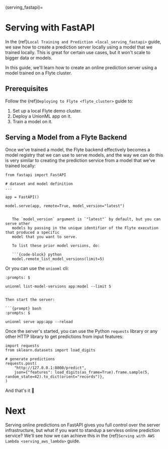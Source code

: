 (serving_fastapi)=

# Serving with FastAPI

In the {ref}`Local Training and Prediction <local_serving_fastapi>` guide, we saw how to
create a prediction server locally using a model that we trained locally. This is great
for certain use cases, but it won't scale to bigger data or models.

In this guide, we'll learn how to create an online prediction server using a model
trained on a Flyte cluster.

## Prerequisites

Follow the {ref}`Deploying to Flyte <flyte_cluster>` guide to:

1. Set up a local Flyte demo cluster.
2. Deploy a UnionML app on it.
3. Train a model on it.

## Serving a Model from a Flyte Backend

Once we've trained a model, the Flyte backend effectively becomes a model registry that
we can use to serve models, and the way we can do this is very similar to creating the
prediction service from a model that we've trained locally:

```{code-block} python
from fastapi import FastAPI

# dataset and model definition
...

app = FastAPI()

model.serve(app, remote=True, model_version="latest")
```

```{important}

   The `model_version` argument is `"latest"` by default, but you can serve other
   models by passing in the unique identifier of the Flyte execution that produced a specific
   model that you want to serve.

   To list these prior model versions, do:

   ```{code-block} python
   model.remote_list_model_versions(limit=5)
   ```

   Or you can use the `unionml` cli:

   ```{prompt} bash
   :prompts: $

   unionml list-model-versions app:model --limit 5
   ```

```

Then start the server:

```{prompt} bash
:prompts: $

unionml serve app:app --reload
```

Once the server's started, you can use the Python `requests` library or any other HTTP library
to get predictions from input features:

```{code-block} python
import requests
from sklearn.datasets import load_digits

# generate predictions
requests.post(
    "http://127.0.0.1:8000/predict",
    json={"features": load_digits(as_frame=True).frame.sample(5, random_state=42).to_dict(orient="records")},
)
```

And that's it 🙌

# Next

Serving online predictions on FastAPI gives you full control over the server infrastructure, but
what if you want to standup a servless online prediction service? We'll see how we can achieve this
in the {ref}`Serving with AWS Lambda <serving_aws_lambda>` guide.

